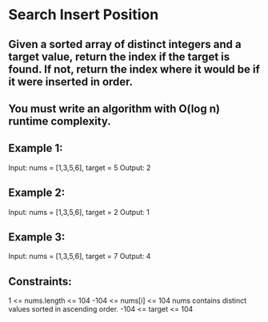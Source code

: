 # Search Insert Position

## Given a sorted array of distinct integers and a target value, return the index if the target is found. If not, return the index where it would be if it were inserted in order.

## You must write an algorithm with O(log n) runtime complexity.

 

## Example 1:

Input: nums = [1,3,5,6], target = 5
Output: 2

## Example 2:

Input: nums = [1,3,5,6], target = 2
Output: 1

## Example 3:

Input: nums = [1,3,5,6], target = 7
Output: 4
 

## Constraints:

1 <= nums.length <= 104
-104 <= nums[i] <= 104
nums contains distinct values sorted in ascending order.
-104 <= target <= 104